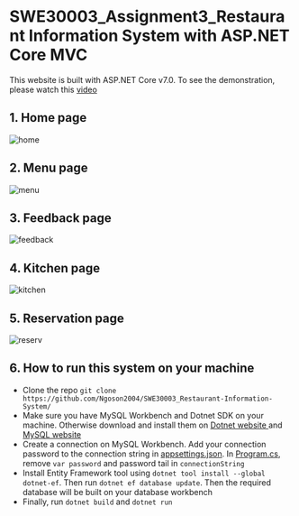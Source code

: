  # SWE30003_Assignment3_Restaurant Information System with ASP.NET Core MVC</h1>
This website is built with ASP.NET Core v7.0. To see the demonstration, please watch this [video](https://www.youtube.com/watch?v=bMnRvEmOjUs)

## 1. Home page
![home](https://drive.google.com/uc?export=view&id=1ok_iTkZSI0OvRHaP8ZAyjOIsWwkmkXTr)

## 2. Menu page
![menu](https://drive.google.com/uc?export=view&id=1TortiwOgJ3s1APOHZaX6SfYtlG7SR313)

## 3. Feedback page
![feedback](https://drive.google.com/uc?export=view&id=19CfyEl8FIHob8gshAlcCNG7YtDz3FXZi)

## 4. Kitchen page
![kitchen](https://drive.google.com/uc?export=view&id=1jysqk55kjiaLKwPXuEd9wYZyu1_EA9rP)

## 5. Reservation page
![reserv](https://drive.google.com/uc?export=view&id=1d7_yVzqBwyHiuvi3QITSWIVDilKCXJGi)

## 6. How to run this system on your machine
- Clone the repo `git clone https://github.com/Ngoson2004/SWE30003_Restaurant-Information-System/`
- Make sure you have MySQL Workbench and Dotnet SDK on your machine. Otherwise download and install them on [Dotnet website ](https://dotnet.microsoft.com/en-us/download) and [MySQL website](https://www.mysql.com/products/workbench/)
- Create a connection on MySQL Workbench. Add your connection password to the connection string in [appsettings.json](appsettings.json). In [Program.cs](Program.cs), remove `var password` and password tail in `connectionString`
- Install Entity Framework tool using `dotnet tool install --global dotnet-ef`. Then run `dotnet ef database update`. Then the required database will be built on your database workbench
- Finally, run `dotnet build` and `dotnet run`
